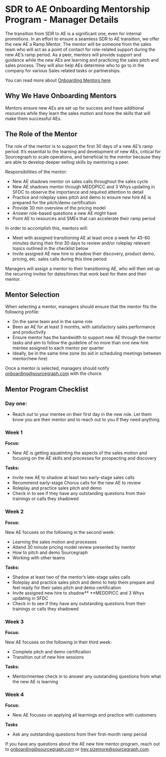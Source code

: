 # **SDR to AE Onboarding Mentorship Program - Manager Details**

The transition from SDR to AE is a significant one, even for internal promotions. In an effort to ensure a seamless SDR to AE transition, we offer the new AE a Ramp Mentor. The mentor will be someone from the sales team who will act as a point of contact for role-related support during the new AE’s ramp period. As a peer, mentors will provide support and guidance while the new AEs are learning and practicing the sales pitch and sales process. They will also help AEs determine who to go to in the company for various Sales related tasks or partnerships.

You can read more about [Onboarding Mentors here](../../../company-info-and-process/onboarding/onboarding-mentor.md)

## Why We Have Onboarding Mentors

Mentors ensure new AEs are set up for success and have additional resources while they learn the sales motion and hone the skills that will make them successful AEs.

## The Role of the Mentor

The role of the mentor is to support the first 30 days of a new AE’s ramp period. It’s essential to the learning and development of new AEs, critical for Sourcegraph to scale operations, and beneficial to the mentor because they are able to develop deeper selling skills by mentoring a peer.

Responsibilities of the mentor:

- New AE shadows mentor on sales calls throughout the sales cycle
- New AE shadows mentor through MEDDPICC and 3 Whys updating in SFDC to observe the importance and required attention to detail
- Practice and roleplay sales pitch and demo to ensure new hire AE is prepared for the pitch/demo certification
- Provide 30 min overview of the pricing model
- Answer role-based questions a new AE might have
- Point AE to resources and SMEs that can accelerate their ramp period

In order to accomplish this, mentors will:

- Meet with assigned transitioning AE at least once a week for 45-60 minutes during their first 30 days to review and/or roleplay relevant topics outlined in the checklist below
- Invite assigned AE new hire to shadow their discovery, product demo, pricing, etc. sales calls during this time period

Managers will assign a mentor to their transitioning AE, who will then set up the recurring invites for dates/times that work best for them and their mentor.

## Mentor Selection

When selecting a mentor, managers should ensure that the mentor fits the following profile:

- On the same team and in the same role
- Been an AE for at least 3 months, with satisfactory sales performance and productivity
- Ensure mentor has the bandwidth to support new AE through the mentor tasks and aim to follow the guideline of no more than one new hire mentee assigned to each mentor per quarter
- Ideally, be in the same time zone (to aid in scheduling meetings between mentor/new hire)

Once a mentor is selected, managers should notify [onboarding@sourcegraph.com](mailto:onboarding@sourcegraph.com) with the choice.

## Mentor Program Checklist

### Day one:

- Reach out to your mentee on their first day in the new role. Let them know you are their mentor and to reach out to you if they need anything.

### Week 1

**Focus:**

- New AE is getting aquatinting the aspects of the sales motion and focusing on the AE skills and processes for prospecting and discovery

**Tasks:**

- Invite new AE to shadow at least two early-stage sales calls
- Recommend early-stage Chorus calls for the new AE to review
- Roleplay and practice sales pitch and demo
- Check in to see if they have any outstanding questions from their trainings or calls they shadowed

### Week 2

**Focus:**

New AE focuses on the following in the second week:

- Learning the sales motion and processes
- Attend 30 minute pricing model review presented by mentor
- How to pitch and demo Sourcegraph
- Working with other teams

**Tasks:**

- Shadow at least two of the mentor’s late-stage sales calls
- Roleplay and practice sales pitch and demo to help them prepare and feel ready for their sales pitch and demo certification
- Invite assigned new hire to shadow\*\* \*\*MEDDPICC and 3 Whys updating in SFDC
- Check in to see if they have any outstanding questions from their trainings or calls they shadowed

### Week 3

**Focus:**

New AE focuses on the following in their third week:

- Complete pitch and demo certification
- Transition out of new hire sessions

**Tasks:**

- Mentor/mentee check in to answer any outstanding questions from what the new AE is learning

### Week 4

**Focus:**

- New AE focuses on applying all learnings and practice with customers

**Tasks**

- Ask any outstanding questions from their first-month ramp period

If you have any questions about the AE new hire mentor program, reach out to [onboarding@sourcegraph.com](mailto:onboarding@sourcegraph.com) or [trey.sizemore@sourcegraph.com](mailto:trey.sizemore@sourcegraph.com).
